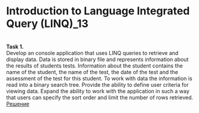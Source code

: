 # Introduction to Language Integrated Query (LINQ)_13

</br>**Task 1.**</br>
Develop an console application that uses LINQ queries to retrieve and display data. Data is stored in binary file and represents information about the results of students tests. Information about the student contains the name of the student, the name of the test, the date of the test and the assessment of the test for this student. To work with data the information is read into a binary search tree. Provide the ability to define user criteria for viewing data. Expand the ability to work with the application in such a way that users can specify the sort order and limit the number of rows retrieved.
[Решение](https://github.com/KaBaN4iK357/epam_13_Introduction_to_LINQ/blob/master/IntroductionToLINQ/IntroductionToLINQ/Program.cs)
